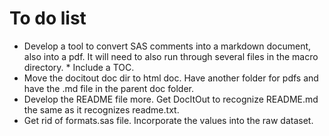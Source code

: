 # To do list #

* Develop a tool to convert SAS comments into a markdown document,
  also into a pdf.  It will need to also run through several files in
  the macro directory.
      * Include a TOC.
* Move the docitout doc dir to html doc.  Have another folder for pdfs
  and have the .md file in the parent doc folder.
* Develop the README file more.  Get DocItOut to recognize README.md
  the same as it recognizes readme.txt.
* Get rid of formats.sas file.  Incorporate the values into the raw dataset.
